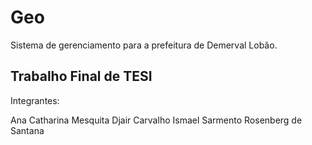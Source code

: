 # Geo

Sistema de gerenciamento para a prefeitura de Demerval Lobão.

## Trabalho Final de TESI

Integrantes:

 Ana Catharina Mesquita
 Djair Carvalho
 Ismael Sarmento
 Rosenberg de Santana
